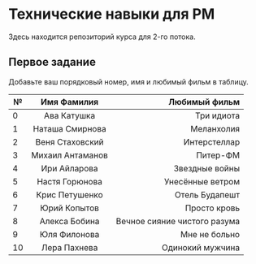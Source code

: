 # Технические навыки для PM
Здесь находится репозиторий курса для 2-го потока. 

## Первое задание

Добавьте ваш порядковый номер, имя и любимый фильм в таблицу.

| № | Имя Фамилия     | Любимый фильм                          |
| - |:---------------:| --------------------------------------:|
| 0 | Ава Катушка     | Три идиота                             |
| 1 | Наташа Смирнова | Меланхолия                             |
| 2 | Веня Стаховский | Интерстеллар                           |
| 3 | Михаил Антаманов| Питер-ФМ                               |
| 4 | Ири Айларова    | Звездные войны                         |
| 5 | Настя Горюнова  | Унесённые ветром                       |
| 6 | Крис Петушенко  | Отель Будапешт                         |
| 7 | Юрий Копытов    | Просто кровь                           |
| 8 | Алекса Бобина   | Вечное сияние чистого разума           |
| 9 | Юля Филонова    | Мне не больно                          |
| 10| Лера Пахнева    | Одинокий мужчина                       |